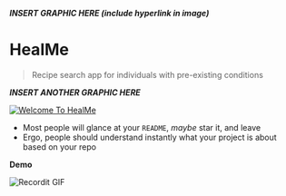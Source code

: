 
***INSERT GRAPHIC HERE (include hyperlink in image)***

# HealMe

> Recipe search app for individuals with pre-existing conditions


***INSERT ANOTHER GRAPHIC HERE***

[![Welcome To HealMe](http://i.imgur.com/)]()

- Most people will glance at your `README`, *maybe* star it, and leave
- Ergo, people should understand instantly what your project is about based on your repo


**Demo**

![Recordit GIF](http://)




